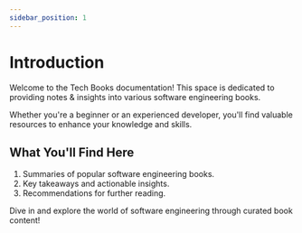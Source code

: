 ```yaml
---
sidebar_position: 1
---
```


# Introduction

Welcome to the Tech Books documentation! This space is dedicated to providing
notes & insights into various software engineering books.

Whether you're a beginner or an experienced developer, you'll find valuable
resources to enhance your knowledge and skills.

## What You'll Find Here

1. Summaries of popular software engineering books.
2. Key takeaways and actionable insights.
3. Recommendations for further reading.

Dive in and explore the world of software engineering through curated book content!
